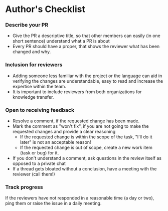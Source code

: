 # Author's Checklist

### Describe your PR

* Give the PR a descriptive title, so that other members can easily (in one short sentence) understand what a PR is about
* Every PR should have a proper, that shows the reviewer what has been changed and why.

### Inclusion for reviewers

* Adding someone less familiar with the project or the language can aid in verifying the changes are understandable, easy to read and increase the expertise within the team.
* It is important to include reviewers from both organizations for knowledge transfer.

### Open to receiving feedback

* Resolve a comment, if the requested change has been made.
* Mark the comment as "won't fix", if you are not going to make the requested changes and provide a clear reasoning
  * If the requested change is within the scope of the task, "I'll do it later" is not an acceptable reason!
  * If the requested change is out of scope, create a new work item (task or bug) for it.
* If you don't understand a comment, ask questions in the review itself as opposed to a private chat
* If a thread gets bloated without a conclusion, have a meeting with the reviewer (call them!)

### Track progress

If the reviewers have not responded in a reasonable time (a day or two), ping them or raise the issue in a daily meeting.
